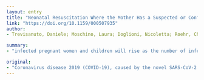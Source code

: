 ```yaml
---
layout: entry
title: "Neonatal Resuscitation Where the Mother Has a Suspected or Confirmed Novel Coronavirus (SARS-CoV-2) Infection: Suggestion for a Pragmatic Action Plan"
link: "https://doi.org/10.1159/000507935"
author:
- Trevisanuto, Daniele; Moschino, Laura; Doglioni, Nicoletta; Roehr, Charles Christoph; Gervasi, Maria Teresa; Baraldi, Eugenio

summary:
- "infected pregnant women and children will rise as the number of infections increases. Controversy exists whether COVID-19 can be transmitted in utero and lead to disease in the newborn. This perspective aims to be a practical support tool for the planning of delivery and neonatal resuscitation of infants born by mothers with suspected or confirmed COVId-19 infection. It is hoped that this perspective will help plan the delivery of babies."

original:
- "Coronavirus disease 2019 (COVID-19), caused by the novel SARS-CoV-2 virus, is rapidly spreading across the world. As the number of infections increases, those of infected pregnant women and children will rise as well. Controversy exists whether COVID-19 can be transmitted in utero and lead to disease in the newborn. As this chance cannot be ruled out, strict instructions for the management of mothers and newborn infants are mandatory. This perspective aims to be a practical support tool for the planning of delivery and neonatal resuscitation of infants born by mothers with suspected or confirmed COVID-19 infection."
---
```


